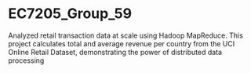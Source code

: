 # EC7205_Group_59
Analyzed retail transaction data at scale using Hadoop MapReduce. This project calculates total and average revenue per country from the UCI Online Retail Dataset, demonstrating the power of distributed data processing
